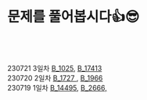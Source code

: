 # 문제를 풀어봅시다👍😎

<br><br>
<table>
  <tr>
230721 3일차 <a href ="B_1025.java" > B_1025</a>, <a href ="B_17413.java" > B_17413 </a> <br>
  </tr><tr>
230720 2일차 <a href ="B_1727.java" > B_1727 </a>, <a href ="B_1966.java" > B_1966</a><br>
  </tr><tr>
230719 1일차 <a href ="B_14495.java" > B_14495</a>, <a href ="B_2666.java" > B_2666,</a><br>
  </tr>


